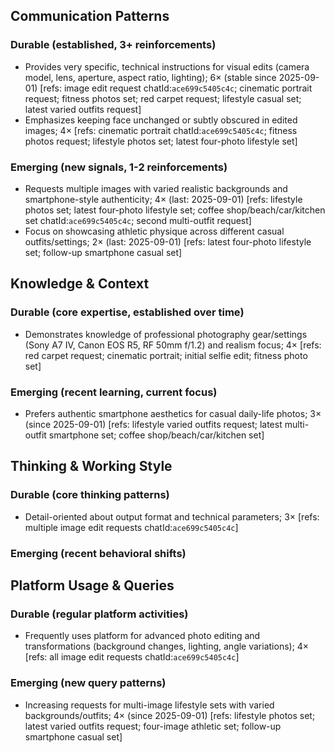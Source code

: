 ## Communication Patterns
### Durable (established, 3+ reinforcements)
- Provides very specific, technical instructions for visual edits (camera model, lens, aperture, aspect ratio, lighting); 6× (stable since 2025-09-01) [refs: image edit request chatId:`ace699c5405c4c`; cinematic portrait request; fitness photos set; red carpet request; lifestyle casual set; latest varied outfits request]
- Emphasizes keeping face unchanged or subtly obscured in edited images; 4× [refs: cinematic portrait chatId:`ace699c5405c4c`; fitness photos request; lifestyle photos set; latest four-photo lifestyle set]

### Emerging (new signals, 1-2 reinforcements)
- Requests multiple images with varied realistic backgrounds and smartphone-style authenticity; 4× (last: 2025-09-01) [refs: lifestyle photos set; latest four-photo lifestyle set; coffee shop/beach/car/kitchen set chatId:`ace699c5405c4c`; second multi-outfit request]
- Focus on showcasing athletic physique across different casual outfits/settings; 2× (last: 2025-09-01) [refs: latest four-photo lifestyle set; follow-up smartphone casual set]

## Knowledge & Context
### Durable (core expertise, established over time)
- Demonstrates knowledge of professional photography gear/settings (Sony A7 IV, Canon EOS R5, RF 50mm f/1.2) and realism focus; 4× [refs: red carpet request; cinematic portrait; initial selfie edit; fitness photo set]

### Emerging (recent learning, current focus)
- Prefers authentic smartphone aesthetics for casual daily-life photos; 3× (since 2025-09-01) [refs: lifestyle varied outfits request; latest multi-outfit smartphone set; coffee shop/beach/car/kitchen set]

## Thinking & Working Style
### Durable (core thinking patterns)
- Detail-oriented about output format and technical parameters; 3× [refs: multiple image edit requests chatId:`ace699c5405c4c`]

### Emerging (recent behavioral shifts)

## Platform Usage & Queries
### Durable (regular platform activities)
- Frequently uses platform for advanced photo editing and transformations (background changes, lighting, angle variations); 4× [refs: all image edit requests chatId:`ace699c5405c4c`]

### Emerging (new query patterns)
- Increasing requests for multi-image lifestyle sets with varied backgrounds/outfits; 4× (since 2025-09-01) [refs: lifestyle photos set; latest varied outfits request; four-image athletic set; follow-up smartphone casual set]